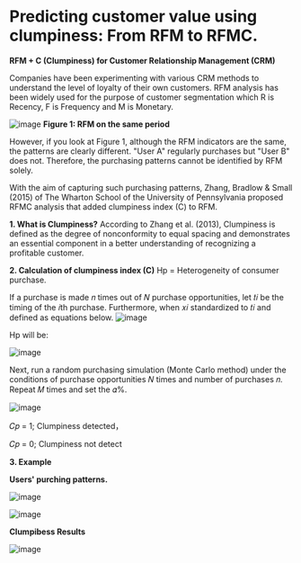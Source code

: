 # Predicting customer value using clumpiness: From RFM to RFMC.  
**RFM + C (Clumpiness) for Customer Relationship Management (CRM)**

Companies have been experimenting with various CRM methods to understand the level of loyalty of their own customers. 
RFM analysis has been widely used for the purpose of customer segmentation which R is Recency, F is Frequency and M is Monetary.

![image](https://github.com/chantaporn-tubtimdee/RFMC/assets/37092034/0302ae83-18ff-47e7-89f4-70dbdd7c1e25)
										**Figure 1: RFM on the same period**

However, if you look at Figure 1, although the RFM indicators are the same, the patterns are clearly different.  "User A" regularly purchases but "User B" does not. Therefore, the purchasing patterns cannot be identified by RFM solely.

With the aim of capturing such purchasing patterns, Zhang, Bradlow & Small (2015) of The Wharton School of the University of Pennsylvania proposed RFMC analysis that added clumpiness index (C) to RFM.

**1. What is Clumpiness?**
According to Zhang et al. (2013), Clumpiness is defined as the degree of nonconformity to equal spacing and demonstrates an essential component in a better understanding of recognizing a profitable customer. 


**2. Calculation of clumpiness index (C)**
Hp = Heterogeneity of consumer purchase.

If a purchase is made 𝑛 times out of 𝑁 purchase opportunities, let 𝑡𝑖 be the timing of the 𝑖th purchase. Furthermore, when 𝑥𝑖 standardized to 𝑡𝑖 and defined as equations below.
![image](https://github.com/chantaporn-tubtimdee/RFMC/assets/37092034/5bb35b62-868d-4fec-8e73-5ec3d375a2c2)

Hp will be:

![image](https://github.com/chantaporn-tubtimdee/RFMC/assets/37092034/bf86936a-d196-4efa-8d65-cfb6018669bb)

Next, run a random purchasing simulation (Monte Carlo method) under the conditions of purchase opportunities 𝑁 times and number of purchases 𝑛.
Repeat 𝑀 times and set the 𝛼%.

![image](https://github.com/chantaporn-tubtimdee/RFMC/assets/37092034/77b11261-5ea5-4847-a94d-75ca81f81741)

𝐶𝑝 = 1; Clumpiness detected，

𝐶𝑝 = 0; Clumpiness not detect

**3. Example**

**Users' purching patterns.**

![image](https://github.com/chantaporn-tubtimdee/RFMC/assets/37092034/adb23115-0be3-4623-baad-c19a7bab3df2)


![image](https://github.com/chantaporn-tubtimdee/RFMC/assets/37092034/2f0c866c-e8ab-41e5-afaa-08e349ec285a)

**Clumpibess Results**

![image](https://github.com/chantaporn-tubtimdee/RFMC/assets/37092034/20520fc5-b20f-4b00-8a90-f7123f16c7d6)


















